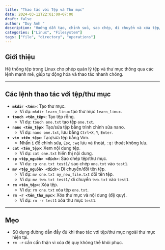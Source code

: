 ```yaml
---
title: "Thao tác với Tệp và Thư mục"
date: 2024-03-12T22:01:00+07:00
draft: false
author: "Duy Anh "
description: "Hướng dẫn tạo, chỉnh sửa, sao chép, di chuyển và xóa tệp/thư mục trong Linux."
categories: ["Linux", "Filesystem"]
tags: ["file", "directory", "operations"]
---
```


## Giới thiệu
Hệ thống tệp trong Linux cho phép quản lý tệp và thư mục thông qua các lệnh mạnh mẽ, giúp tự động hóa và thao tác nhanh chóng.

---

## Các lệnh thao tác với tệp/thư mục
- **`mkdir <tên>`**: Tạo thư mục.
  - Ví dụ: `mkdir learn_linux` tạo thư mục `learn_linux`.
- **`touch <tên_tệp>`**: Tạo tệp rỗng.
  - Ví dụ: `touch one.txt` tạo tệp `one.txt`.
- **`nano <tên_tệp>`**: Tạo/sửa tệp bằng trình chỉnh sửa nano.
  - Ví dụ: `nano one.txt`, lưu bằng `Ctrl+X`, `Y`, `Enter`.
- **`vim <tên_tệp>`**: Tạo/sửa tệp bằng Vim.
  - Nhấn `i` để chỉnh sửa, `Esc`, `:wq` lưu và thoát, `:q!` thoát không lưu.
- **`cat <tên_tệp>`**: Xem nội dung tệp.
  - Ví dụ: `cat one.txt` hiển thị nội dung.
- **`cp <tệp_nguồn> <đích>`**: Sao chép tệp/thư mục.
  - Ví dụ: `cp one.txt test1/` sao chép `one.txt` vào `test1`.
- **`mv <tệp_nguồn> <đích>`**: Di chuyển/đổi tên tệp.
  - Ví dụ: `mv one.txt my_new_file.txt` đổi tên tệp.
  - Ví dụ: `mv two.txt test1/` di chuyển `two.txt` vào `test1`.
- **`rm <tên_tệp>`**: Xóa tệp.
  - Ví dụ: `rm one.txt` xóa tệp `one.txt`.
- **`rm -r <tên_thư_mục>`**: Xóa thư mục và nội dung (đệ quy).
  - Ví dụ: `rm -r test1` xóa thư mục `test1`.

---

## Mẹo
- Sử dụng đường dẫn đầy đủ khi thao tác với tệp/thư mục ngoài thư mục hiện tại.
- `rm -r` cần cẩn thận vì xóa đệ quy không thể khôi phục.